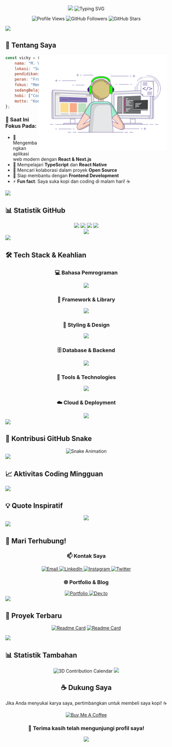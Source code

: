 <div align="center">

<!-- Animated Header -->
<img src="https://capsule-render.vercel.app/api?type=waving&color=gradient&customColorList=6,11,20&height=180&section=header&text=Vicky%20Mosafan&fontSize=42&fontColor=fff&animation=twinkling&fontAlignY=32&desc=Frontend%20Developer%20%7C%20UI/UX%20Enthusiast&descAlignY=51&descAlign=50"/>

<!-- Typing Animation -->
<img src="https://readme-typing-svg.demolab.com?font=Fira+Code&size=28&duration=3000&pause=1000&color=00D9FF&center=true&vCenter=true&width=600&lines=Selamat+Datang+di+Profil+Saya!;Frontend+Developer+Berpengalaman;Membangun+Pengalaman+Web+Modern;Mari+Berkolaborasi+Bersama!" alt="Typing SVG" />

<!-- Profile Views & Followers -->
<p>
  <img src="https://komarev.com/ghpvc/?username=vickyymosafan&label=Pengunjung%20Profil&color=0e75b6&style=for-the-badge" alt="Profile Views" />
  <img src="https://img.shields.io/github/followers/vickyymosafan?label=Followers&style=for-the-badge&color=blue" alt="GitHub Followers" />
  <img src="https://img.shields.io/github/stars/vickyymosafan?label=Stars&style=for-the-badge&color=yellow" alt="GitHub Stars" />
</p>

</div>

<!-- Animated Divider -->
<img src="https://user-images.githubusercontent.com/73097560/115834477-dbab4500-a447-11eb-908a-139a6edaec5c.gif">

## 🚀 Tentang Saya

<img align="right" alt="Coding" width="400" src="https://raw.githubusercontent.com/devSouvik/devSouvik/master/gif3.gif">

```javascript
const vicky = {
    nama: "M. Vicky Mosafan",
    lokasi: "Surabaya, Jawa Timur, Indonesia",
    pendidikan: "Universitas Muhammadiyah Jember",
    peran: "Frontend Developer",
    fokus: "Membangun pengalaman web yang indah dan fungsional",
    sedangBelajar: ["Next.js", "TypeScript", "React Native"],
    hobi: ["Coding", "Design", "Photography"],
    motto: "Kode yang bersih adalah kode yang bahagia! 😊"
};
```

### 🎯 Saat Ini Fokus Pada:
- 🔭 Mengembangkan aplikasi web modern dengan **React & Next.js**
- 🌱 Mempelajari **TypeScript** dan **React Native**
- 👯 Mencari kolaborasi dalam proyek **Open Source**
- 💬 Siap membantu dengan **Frontend Development**
- ⚡ **Fun fact**: Saya suka kopi dan coding di malam hari! ☕

<!-- Animated Divider -->
<img src="https://user-images.githubusercontent.com/73097560/115834477-dbab4500-a447-11eb-908a-139a6edaec5c.gif">

## 📊 Statistik GitHub

<div align="center">

<!-- GitHub Stats Cards -->
<img src="https://github-readme-stats.vercel.app/api?username=vickyymosafan&show_icons=true&theme=tokyonight&hide_border=true&count_private=true&include_all_commits=true" width="48%" />
<img src="https://github-readme-streak-stats.herokuapp.com/?user=vickyymosafan&theme=tokyonight&hide_border=true" width="48%" />

<!-- Most Used Languages -->
<img src="https://github-readme-stats.vercel.app/api/top-langs/?username=vickyymosafan&theme=tokyonight&hide_border=true&layout=compact&langs_count=8" width="48%" />

<!-- GitHub Activity Graph -->
<img src="https://github-readme-activity-graph.vercel.app/graph?username=vickyymosafan&theme=tokyo-night&hide_border=true&area=true" width="96%" />

</div>

<!-- GitHub Trophies -->
<div align="center">
  <img src="https://github-profile-trophy.vercel.app/?username=vickyymosafan&theme=tokyonight&no-frame=true&no-bg=true&margin-w=4&row=1&column=7" />
</div>


<!-- Animated Divider -->
<img src="https://user-images.githubusercontent.com/73097560/115834477-dbab4500-a447-11eb-908a-139a6edaec5c.gif">

## 🛠️ Tech Stack & Keahlian

<div align="center">

### 💻 Bahasa Pemrograman
<img src="https://skillicons.dev/icons?i=js,ts,html,css,python" />

### 🚀 Framework & Library
<img src="https://skillicons.dev/icons?i=react,nextjs,vue,nuxtjs,nodejs" />

### 🎨 Styling & Design
<img src="https://skillicons.dev/icons?i=tailwind,bootstrap,sass,figma,photoshop" />

### 🗄️ Database & Backend
<img src="https://skillicons.dev/icons?i=mongodb,postgres,mysql,firebase,supabase" />

### 🔧 Tools & Technologies
<img src="https://skillicons.dev/icons?i=git,github,vscode,docker,vercel" />

### ☁️ Cloud & Deployment
<img src="https://skillicons.dev/icons?i=netlify,heroku,aws,gcp" />

</div>

<!-- Animated Divider -->
<img src="https://user-images.githubusercontent.com/73097560/115834477-dbab4500-a447-11eb-908a-139a6edaec5c.gif">

## 🐍 Kontribusi GitHub Snake

<div align="center">
  <img src="https://raw.githubusercontent.com/vickyymosafan/vickyymosafan/output/github-contribution-grid-snake-dark.svg" alt="Snake Animation" />
</div>

<!-- Animated Divider -->
<img src="https://user-images.githubusercontent.com/73097560/115834477-dbab4500-a447-11eb-908a-139a6edaec5c.gif">

## 📈 Aktivitas Coding Mingguan

<div align="center">

<!--START_SECTION:waka-->
<!--END_SECTION:waka-->

</div>

<!-- Animated Divider -->
<img src="https://user-images.githubusercontent.com/73097560/115834477-dbab4500-a447-11eb-908a-139a6edaec5c.gif">

## 💡 Quote Inspiratif

<div align="center">
  <img src="https://quotes-github-readme.vercel.app/api?type=horizontal&theme=tokyonight" />
</div>

<!-- Animated Divider -->
<img src="https://user-images.githubusercontent.com/73097560/115834477-dbab4500-a447-11eb-908a-139a6edaec5c.gif">

## 🤝 Mari Terhubung!

<div align="center">

### 📫 Kontak Saya
<a href="mailto:mvickymosafan@gmail.com">
  <img src="https://img.shields.io/badge/Email-D14836?style=for-the-badge&logo=gmail&logoColor=white" alt="Email"/>
</a>
<a href="https://linkedin.com/in/vickymosafan/" target="_blank">
  <img src="https://img.shields.io/badge/LinkedIn-0077B5?style=for-the-badge&logo=linkedin&logoColor=white" alt="LinkedIn"/>
</a>
<a href="https://instagram.com/frontendenthusiast" target="_blank">
  <img src="https://img.shields.io/badge/Instagram-E4405F?style=for-the-badge&logo=instagram&logoColor=white" alt="Instagram"/>
</a>
<a href="https://twitter.com/vickymosafan" target="_blank">
  <img src="https://img.shields.io/badge/Twitter-1DA1F2?style=for-the-badge&logo=twitter&logoColor=white" alt="Twitter"/>
</a>

### 🌐 Portfolio & Blog
<a href="https://vickymosafan.dev" target="_blank">
  <img src="https://img.shields.io/badge/Portfolio-000000?style=for-the-badge&logo=About.me&logoColor=white" alt="Portfolio"/>
</a>
<a href="https://dev.to/vickymosafan" target="_blank">
  <img src="https://img.shields.io/badge/dev.to-0A0A0A?style=for-the-badge&logo=devdotto&logoColor=white" alt="Dev.to"/>
</a>

</div>

<!-- Animated Divider -->
<img src="https://user-images.githubusercontent.com/73097560/115834477-dbab4500-a447-11eb-908a-139a6edaec5c.gif">

## 🎯 Proyek Terbaru

<div align="center">

[![Readme Card](https://github-readme-stats.vercel.app/api/pin/?username=vickyymosafan&repo=awesome-portfolio&theme=tokyonight&hide_border=true)](https://github.com/vickyymosafan/awesome-portfolio)
[![Readme Card](https://github-readme-stats.vercel.app/api/pin/?username=vickyymosafan&repo=react-dashboard&theme=tokyonight&hide_border=true)](https://github.com/vickyymosafan/react-dashboard)

</div>

<!-- Animated Divider -->
<img src="https://user-images.githubusercontent.com/73097560/115834477-dbab4500-a447-11eb-908a-139a6edaec5c.gif">

## 📊 Statistik Tambahan

<div align="center">

<!-- 3D Contribution Calendar -->
<img src="https://github.com/vickyymosafan/vickyymosafan/blob/output/github-contribution-grid-snake.svg" alt="3D Contribution Calendar" />

<!-- Detailed Stats -->
<img src="https://github-profile-summary-cards.vercel.app/api/cards/profile-details?username=vickyymosafan&theme=tokyonight" />

</div>

<!-- Support Section -->
<div align="center">

## ☕ Dukung Saya

Jika Anda menyukai karya saya, pertimbangkan untuk membeli saya kopi! ☕

<a href="https://www.buymeacoffee.com/vickymosafan" target="_blank">
  <img src="https://cdn.buymeacoffee.com/buttons/v2/default-yellow.png" alt="Buy Me A Coffee" height="60px" width="217px" />
</a>

</div>

<!-- Footer -->
<div align="center">

### 💫 Terima kasih telah mengunjungi profil saya!

<img src="https://capsule-render.vercel.app/api?type=waving&color=gradient&customColorList=6,11,20&height=120&section=footer&animation=twinkling"/>

</div>
